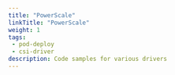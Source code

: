 ```yaml
---
title: "PowerScale"
linkTitle: "PowerScale"
weight: 1
tags:
 - pod-deploy
 - csi-driver
description: Code samples for various drivers
---
```


